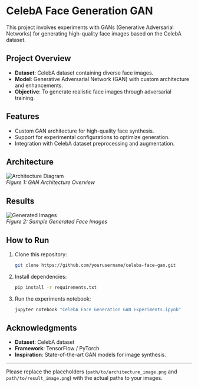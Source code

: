 # CelebA Face Generation GAN

This project involves experiments with GANs (Generative Adversarial Networks) for generating high-quality face images based on the CelebA dataset. 

## Project Overview

- **Dataset**: CelebA dataset containing diverse face images.
- **Model**: Generative Adversarial Network (GAN) with custom architecture and enhancements.
- **Objective**: To generate realistic face images through adversarial training.

## Features

- Custom GAN architecture for high-quality face synthesis.
- Support for experimental configurations to optimize generation.
- Integration with CelebA dataset preprocessing and augmentation.

## Architecture

![Architecture Diagram](path/to/architecture_image.png)  
*Figure 1: GAN Architecture Overview*

## Results

![Generated Images](path/to/result_image.png)  
*Figure 2: Sample Generated Face Images*

## How to Run

1. Clone this repository:
   ```bash
   git clone https://github.com/yourusername/celeba-face-gan.git
   ```

2. Install dependencies:
   ```bash
   pip install -r requirements.txt
   ```

3. Run the experiments notebook:
   ```bash
   jupyter notebook "CelebA Face Generation GAN Experiments.ipynb"
   ```

## Acknowledgments

- **Dataset**: CelebA dataset
- **Framework**: TensorFlow / PyTorch
- **Inspiration**: State-of-the-art GAN models for image synthesis.

---

Please replace the placeholders (`path/to/architecture_image.png` and `path/to/result_image.png`) with the actual paths to your images.

